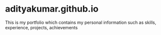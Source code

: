 # adityakumar.github.io
This is my portfolio which contains my personal information such as skills, experience, projects, achievements
